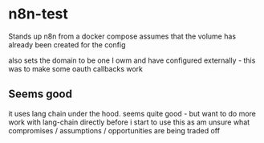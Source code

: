 # n8n-test

Stands up n8n from a docker compose
assumes that the volume has already been created for the config

also sets the domain to be one I owm and have configured externally - this was to make some oauth callbacks work 

## Seems good

it uses lang chain under the hood.
seems quite good - but want to do more work with lang-chain directly before i start to use this as am unsure what compromises / assumptions / opportunities are being traded off
